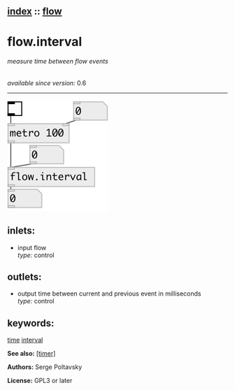 [index](index.html) :: [flow](category_flow.html)
---

# flow.interval

###### measure time between flow events

*available since version:* 0.6

---




[![example](../examples/img/flow.interval.jpg)](../examples/pd/flow.interval.pd)









## inlets:

* input flow<br>
_type:_ control



## outlets:

* output time between current and previous event in milliseconds<br>
_type:_ control



## keywords:

[time](keywords/time.html)
[interval](keywords/interval.html)



**See also:**
[\[timer\]](timer.html)




**Authors:** Serge Poltavsky




**License:** GPL3 or later





